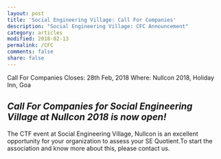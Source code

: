 ```yaml
---
layout: post
title: 'Social Engineering Village: Call For Companies'
description: "Social Engineering Village: CFC Announcement"
category: articles
modified: 2018-02-13
permalink: /CFC
comments: false
share: false
---	
```

Call For Companies Closes: 28th Feb, 2018
Where: Nullcon 2018, Holiday Inn, Goa

## *Call For Companies for Social Engineering Village at Nullcon 2018 is now open!*

The CTF event at Social Engineering Village, Nullcon is an excellent opportunity for your organization to assess your SE Quotient.To start the association and know more about this, please contact us.



